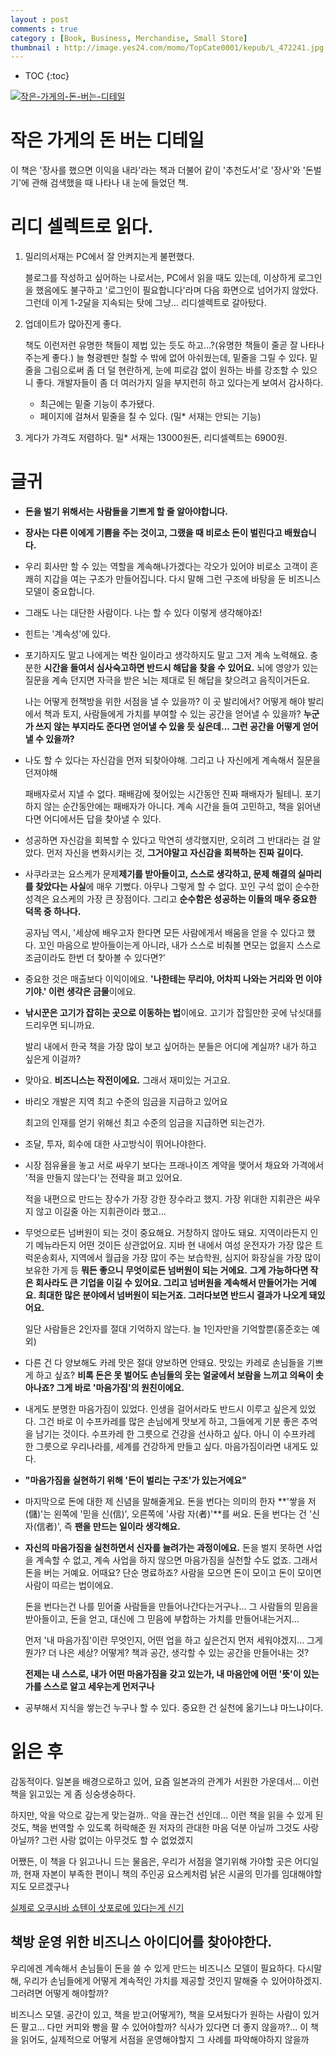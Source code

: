 ```yaml
---
layout : post
comments : true 
category : [Book, Business, Merchandise, Small Store]
thumbnail : http://image.yes24.com/momo/TopCate0001/kepub/L_472241.jpg
---
```


* TOC
{:toc}

[![작은-가게의-돈-버는-디테일](http://image.yes24.com/momo/TopCate0001/kepub/L_472241.jpg)](http://app.ac/0qIoAn253)

# 작은 가게의 돈 버는 디테일

이 책은 '장사를 했으면 이익을 내라'라는 책과 더불어 같이 '추천도서'로 '장사'와 '돈벌기'에 관해 검색했을 때 나타나 내 눈에 들었던 책.

# 리디 셀렉트로 읽다.

1. 밀리의서재는 PC에서 잘 안켜지는게 불편했다. 

   블로그를 작성하고 싶어하는 나로서는, PC에서 읽을 때도 있는데, 이상하게 로그인을 했음에도 불구하고 '로그인이 필요합니다'라며 다음 화면으로 넘어가지 않았다. 그런데 이게 1-2달을 지속되는 탓에 그냥... 리디셀렉트로 갈아탔다.

2. 업데이트가 많아진게 좋다. 

   책도 이런저런 유명한 책들이 제법 있는 듯도 하고...?(유명한 책들이 줄곧 잘 나타나주는게 좋다.) 
   늘 형광펜만 칠할 수 밖에 없어 아쉬웠는데,
   밑줄을 그릴 수 있다. 밑줄을 그림으로써 좀 더 덜 현란하게, 눈에 피로감 없이 원하는 바를 강조할 수 있으니 좋다.
   개발자들이 좀 더 여러가지 일을 부지런히 하고 있다는게 보여서 감사하다.

    - 최근에는 밑줄 기능이 추가됐다.
    - 페이지에 걸쳐서 밑줄을 칠 수 있다. (밀* 서재는 안되는 기능)

3. 게다가 가격도 저렴하다.
    밀* 서재는 13000원돈, 리디셀렉트는 6900원.


# 글귀

- **돈을 벌기 위해서는 사람들을 기쁘게 할 줄 알아야합니다.**

- **장사는 다른 이에게 기쁨을 주는 것이고, 그랬을 때 비로소 돈이 벌린다고 배웠습니다.**

- 우리 회사만 할 수 있는 역할을 계속해나가겠다는 각오가 있어야 비로소 고객이 흔쾌히 지갑을 여는 구조가 만들어집니다. 다시 말해 그런 구조에 바탕을 둔 비즈니스 모델이 중요합니다.

- 그래도 나는 대단한 사람이다. 나는 할 수 있다 이렇게 생각해야죠!
  
- 힌트는 '계속성'에 있다.

- 포기하지도 말고 나에게는 벅찬 일이라고 생각하지도 말고 그저 계속 노력해요. 충분한 **시간을 들여서 심사숙고하면 반드시 해답을 찾을 수 있어요.** 뇌에 영양가 있는 질문을 계속 던지면 자극을 받은 뇌는 제대로 된 해답을 찾으려고 음직이거든요.

    나는 어떻게 헌책방을 위한 서점을 낼 수 있을까? 이 곳 발리에서? 어떻게 해야 발리에서 책과 토지, 사람들에게 가치를 부여할 수 있는 공간을 얻어낼 수 있을까? **누군가 쓰지 않는 부지라도 준다면 얻어낼 수 있을 듯 싶은데... 그런 공간을 어떻게 얻어낼 수 있을까?**

- 나도 할 수 있다는 자신감을 먼저 되찾아야해. 그리고 나 자신에게 계속해서 질문을 던져야해

    패배자로서 지낼 수 없다. 패배감에 젖어있는 시간동안 진짜 패배자가 될테니. 포기하지 않는 순간동안에는 패배자가 아니다. 계속 시간을 들여 고민하고, 책을 읽어낸다면 어디에서든 답을 찾아낼 수 있다.

- 성공하면 자신감을 회복할 수 있다고 막연히 생각했지만, 오히려 그 반대라는 걸 알았다. 먼저 자신을 변화시키는 것, **그거야말고 자신감을 회복하는 진짜 길이다.**


- 사쿠라코는 요스케가 문제**제기를 받아들이고, 스스로 생각하고, 문제 해결의 실마리를 찾았다는 사실**에 매우 기뻤다. 아무나 그렇게 할 수 없다. 꼬인 구석 없이 순수한 성격은 요스케의 가장 큰 장점이다. 그리고 **순수함은 성공하는 이들의 매우 중요한 덕목 중 하나다.**

    공자님 역시, '세상에 배우고자 한다면 모든 사람에게서 배움을 얻을 수 있다고 했다. 꼬인 마음으로 받아들이는게 아니라, 내가 스스로 비춰볼 면모는 없을지 스스로 조금이라도 한번 더 찾아볼 수 있다면?'

- 중요한 것은 매출보다 이익이에요. **'나한테는 무리야, 어차피 나와는 거리와 먼 이야기야.' 이런 생각은 금물**이에요.

- **낚시꾼은 고기가 잡히는 곳으로 이동하는 법**이에요. 고기가 잡힐만한 곳에 낚싯대를 드리우면 되니까요.

    발리 내에서 한국 책을 가장 많이 보고 싶어하는 분들은 어디에 계실까? 내가 하고 싶은게 이걸까?

- 맞아요. **비즈니스는 작전이에요.** 그래서 재미있는 거고요.

- 바리오 개발은 지역 최고 수준의 임금을 지급하고 있어요

    최고의 인재를 얻기 위해선 최고 수준의 임금을 지급하면 되는건가.

- 조달, 투자, 회수에 대한 사고방식이 뛰어나야한다. 

- 시장 점유율을 놓고 서로 싸우기 보다는 프래나이즈 계약을 맺어서 채요와 가격에서 '적을 만들지 않는다'는 전략을 펴고 있어요.

    적을 내편으로 만드는 장수가 가장 강한 장수라고 했지. 가장 위대한 지휘관은 싸우지 않고 이길줄 아는 지휘관이라 했고...

- 무엇으로든 넘버원이 되는 것이 중요해요. 거창하지 않아도 돼요. 지역이라든지 인기 메뉴라든지 어떤 것이든 상관없어요. 지바 현 내에서 여성 운전자가 가장 많은 트럭운송회사, 지역에서 월급을 가장 많이 주는 보습학원, 심지어 화장실을 가장 많이 보유한 가게 등 **뭐든 좋으니 무엇이로든 넘버원이 되는 거에요.** **그게 가능하다면 작은 회사라도 큰 기업을 이길 수 있어요. 그리고 넘버원을 계속해서 만들어가는 거예요. 최대한 많은 분야에서 넘버원이 되는거죠. 그러다보면 반드시 결과가 나오게 돼있어요.**
  
  일단 사람들은 2인자를 절대 기억하지 않는다. 늘 1인자만을 기억할뿐(홍준호는 예외)

- 다른 건 다 양보해도 카레 맛은 절대 양보하면 안돼요. 맛있는 카레로 손님들을 기쁘게 하고 싶죠? **비록 돈은 못 벌어도 손님들의 웃는 얼굴에서 보람을 느끼고 의욕이 솟아나죠? 그게 바로 '마음가짐'의 원친이에요.**

- 내게도 분명한 마음가짐이 있었다. 인생을 걸어서라도 반드시 이루고 싶은게 있었다. 그건 바로 이 수프카레를 많은 손님에게 맛보게 하고, 그들에게 기분 좋은 추억을 남기는 것이다. 수프카레 한 그릇으로 건강을 선사하고 싶다. 아니 이 수프카레 한 그릇으로 우리나라를, 세계를 건강하게 만들고 싶다. 마음가짐이라면 내게도 있다.
- **"마음가짐을 실현하기 위해 '돈이 벌리는 구조'가 있는거에요"**


- 마지막으로 돈에 대한 제 신념을 말해줄게요. 돈을 번다는 의미의 한자 **'쌓을 저(儲)'는 왼쪽에 '믿을 신(信)', 오른쪽에 '사람 자(者)'**를 써요. 돈을 번다는 건 '신자(信者)', 즉 **팬을 만드는 일이라 생각해요.**
- **자신의 마음가짐을 실천하면서 신자를 늘려가는 과정이에요.** 돈을 벌지 못하면 사업을 계속할 수 없고, 계속 사업을 하지 않으면 마음가짐을 실천할 수도 없죠. 그래서 돈을 버는 거예요. 어때요? 단순 명료하죠? 사람을 모으면 돈이 모이고 돈이 모이면 사람이 따르는 법이에요.


    돈을 번다는건 나를 믿어줄 사람들을 만들어나간다는거구나... 그 사람들의 믿음을 받아들이고, 돈을 얻고, 대신에 그 믿음에 부합하는 가치를 만들어내는거지...

    먼저 '내 마음가짐'이란 무엇인지, 어떤 업을 하고 싶은건지 먼저 세워야겠지... 그게 뭔가? 더 나은 세상? 어떻게? 책과 공간, 생각할 수 있는 공간을 만들어내는 것? 
    
    **전제는 내 스스로, 내가 어떤 마음가짐을 갖고 있는가, 내 마음안에 어떤 '뜻'이 있는가를 스스로 알고 세우는게 먼저구나**

- 공부해서 지식을 쌓는건 누구나 할 수 있다. 중요한 건 실천에 옮기느냐 마느냐이다.

# 읽은 후

감동적이다.
일본을 배경으로하고 있어, 요즘 일본과의 관계가 서원한 가운데서... 이런 책을 읽고있는 게 좀 싱숭생숭하다.

하지만, 악을 악으로 갚는게 맞는걸까.. 악을 끊는건 선인데...
이런 책을 읽을 수 있게 된 것도, 책을 번역할 수 있도록 허락해준 원 저자의 관대한 마음 덕분 아닐까 그것도 사랑 아닐까? 그런 사랑 없이는 아무것도 할 수 없었겠지

어쨌든, 이 책을 다 읽고나니 드는 물음은, 우리가 서점을 열기위해 가야할 곳은 어디일까, 현재 자본이 부족한 편이니 책의 주인공 요스케처럼 낡은 시골의 민가를 임대해야할지도 모르겠구나

[실제로 오쿠시바 쇼텐이 삿포로에 있다는게 신기](https://www.google.com/maps/place/%EC%98%A4%EC%BF%A0%EC%8B%9C%EB%B0%94%EC%87%BC%ED%85%90/@43.0589713,141.3372181,15z/data=!4m8!1m2!2m1!1z7IK_7Y-s66GcIOyKpO2UhOy5tOugiCDsmKTsv6Dsi5zrsJTsh7zthZA!3m4!1s0x5f0b290acd8b439d:0x3f389af670e1d18a!8m2!3d43.0690433!4d141.3524191)

## 책방 운영 위한 비즈니스 아이디어를 찾아야한다.

우리에겐 계속해서 손님들이 돈을 쓸 수 있게 만드는 비즈니스 모델이 필요하다. 다시말해, 우리가 손님들에게 어떻게 계속적인 가치를 제공할 것인지 말해줄 수 있어야하겠지.
그러려면 어떻게 해야할까? 


비즈니스 모델. 공간이 있고, 책을 받고(어떻게?), 책을 모셔뒀다가 원하는 사람이 있거든 팔고... 다만 커피와 빵을 팔 수 있어야할까? 식사가 있다면 더 좋지 않을까?... 이 책을 읽어도, 실제적으로 어떻게 서점을 운영해야할지 그 사례를 파악해야하지 않을까


